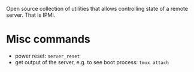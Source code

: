 Open source collection of utilities that allows controlling state of a remote server. That is IPMI.

# Misc commands

* power reset: `server_reset`
* get output of the server, e.g. to see boot process: `tmux attach`
